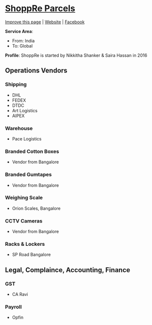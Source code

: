 # [ShoppRe Parcels](https://www.parkenconsulting.com/guide/how-to-start-parcel-forwarding-company-like-myus-or-ship-it-to-or-shop-usa/clients/shoppreparcels-india.html)

[Improve this page](https://github.com/Parken-Consulting/parkenconsulting.com/edit/master/docs/guide/how-to-start-parcel-forwarding-company-like-myus-or-ship-it-to-or-shop-usa/clients/shoppreparcels-india.md) | [Website](https://shoppreparcels.com) | [Facebook](https://fb.com/goshoppre)

**Service Area**: 
- From: India
- To: Global

**Profile**: ShoppRe is started by Nikkitha Shanker & Saira Hassan in 2016



## Operations Vendors

### Shipping
- DHL
- FEDEX
- DTDC
- Art Logistics
- AIPEX

### Warehouse

- Pace Logistics

### Branded Cotton Boxes

- Vendor from Bangalore

### Branded Gumtapes

- Vendor from Bangalore

### Weighing Scale

- Orion Scales, Bangalore

### CCTV Cameras

- Vendor from Bangalore

### Racks & Lockers

- SP Road Bangalore

## Legal, Complaince, Accounting, Finance

### GST

- CA Ravi

### Payroll

- Opfin

